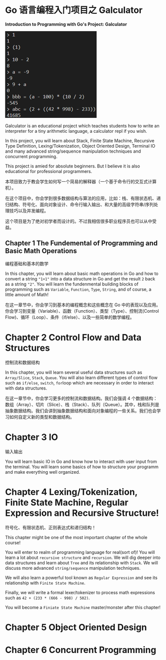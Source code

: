 # Go 语言编程入门项目之 Galculator
__Introduction to Programming with Go's Project: Galculator__

![](./screenshot.png)

Galculator is an educational project which teaches students how to write an interpreter for a tiny arithmetic language, a calculator repl if you wish.  

In this project, you will learn about Stack, Finite State Machine, Recursive Type Definition, Lexing/Tokenization, Object Oriented Design, Terminal IO and many advanced string/sequence manipulation techniques and concurrent programming.  

This project is amied for absolute beginners. But I believe it is also educational for professional programmers.  

本项目致力于教会学生如何写一个简易的解释器（一个基于命令行的交互式计算机）。

在这个项目中，你会学到很多数据结构与算法的应用，比如：栈、有限状态机、递归结构、符号化、面向对象设计、命令行输入输出、和大量的高级字符串/序列处理技巧以及并发编程。

这个项目是为了绝对初学者而设计的。不过我相信很多职业程序员也可以从中受益。

## Chapter 1 The Fundemental of Programming and Basic Math Operations
编程基础和基本的数学

In this chapter, you will learn about basic math operations in Go and how to convert a string `"1+1"` into a data structure in Go and get the result `2` back as a string `"2"`. You will learn the fundenmental building blocks of programming such as `Variable`, `Function`, `Type`, `String`, and of course, a little amount of Math!

在这一章节中，你会学习到基本的编程概念和这些概念在 Go 中的表现以及应用。你会学习到变量（Variable）、函数（Function）、类型（Type）、控制流(Control Flow)、循环（Loop）、条件（if/else）、以及一些简单的数学编程。

# Chapter 2 Control Flow and Data Structures
控制流和数据结构

In this chapter, you will learn several useful data structures such as `Array/Slice`, `Stack`, `Queue`. You will also learn different types of control flow such as `if/else`, `switch`, `for`loop which are necessary in order to interact with data structures.

在这一章节中，你会学习更多的控制流和数据结构。我们会强调 4 个数据结构：数组（Array）、切片（Slice）、栈（Stack）、队列（Queue）。其中，栈和队列是抽象数据结构。我们会讲到抽象数据结构和面向对象编程的一些关系。我们也会学习如何自定义新的类型和数据结构。

# Chapter 3 IO
输入输出

You will learn basic IO in Go and know how to interact with user input from the terminal. You will learn some basics of how to structure your programm and make everything well organized.

# Chapter 4 Lexing/Tokenization, Finite State Machine, Regular Expression and Recursive Structure!
符号化、有限状态机、正则表达式和递归结构！

This chapter might be one of the most important chapter of the whole course!

You will enter to realm of programming language for real(sort of)! You will learn a lot about `recursive structure` and `recursion`. We will dig deeper into data structures and learn about `Tree` and its relationship with `Stack`. We will discuss more advanced `string/sequence` manipulation techniques.

We will also learn a powerful tool known as `Regular Expression` and see its relationship with `Finite State Machine`.

Finally, we will write a formal lexer/tokenizer to process math expressions such as `42 + (233 * (666 - 998) / 502)`.

You will become a `Finiate State Machine` master/monster after this chapter!

# Chapter 5 Object Oriented Design

# Chapter 6 Concurrent Programming
